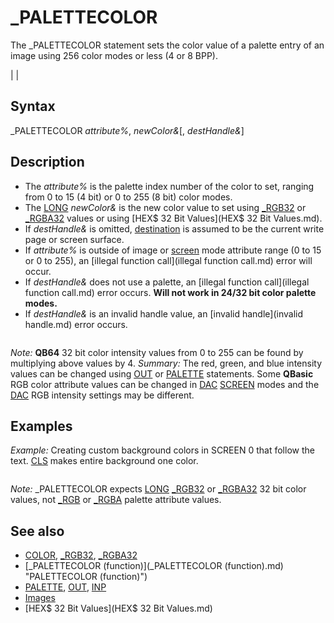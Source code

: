 # _PALETTECOLOR

The _PALETTECOLOR statement sets the color value of a palette entry of an image using 256 color modes or less (4 or 8 BPP).

  

|  |

## Syntax

_PALETTECOLOR *attribute%*, *newColor&*[, *destHandle&*]
  

## Description

* The *attribute%* is the palette index number of the color to set, ranging from 0 to 15 (4 bit) or 0 to 255 (8 bit) color modes.
* The [LONG](LONG.md) *newColor&* is the new color value to set using [_RGB32](_RGB32.md) or [_RGBA32](_RGBA32.md) values or using [HEX$ 32 Bit Values](HEX$ 32 Bit Values.md).
* If *destHandle&* is omitted, [destination](destination.md) is assumed to be the current write page or screen surface.
* If *attribute%* is outside of image or [screen](screen.md) mode attribute range (0 to 15 or 0 to 255), an [illegal function call](illegal function call.md) error will occur.
* If *destHandle&* does not use a palette, an [illegal function call](illegal function call.md) error occurs. **Will not work in 24/32 bit color palette modes.**
* If *destHandle&* is an invalid handle value, an [invalid handle](invalid handle.md) error occurs.

  

```      Attribute        Description     Red   Green   Blue   32 HEX    HTML Name           0            Black            0      0       0    000000    Black          1            Dark Blue        0      0      42    00008B    DarkBlue          2            Dark Green       0     42       0    006400    DarkGreen          3            Dark Cyan        0     42      42    008B8B    DarkCyan          4            Dark Red        42      0       0    8B0000    DarkRed          5            Dark Magenta    42      0      42    8B008B    DarkMagenta          6            Dark Yellow     42     21       0    DAA520    GoldenRod          7            Light Grey      42     42      42    D3D3D3    LightGrey          8            Dark Grey       21     21      21    696969    DimGray          9            Blue            21     21      63    0000FF    Blue         10            Green           21     63      21    15FF15    Lime         11            Cyan            21     63      63    15FFFF    Cyan         12            Red             63     21      21    FF1515    Red         13            Magenta         63     21      63    FF15FF    Magenta         14            Yellow          63     63      21    FFFF00    Yellow         15            White           63     63      63    FFFFFF    White  
```

*Note:* **QB64** 32 bit color intensity values from 0 to 255 can be found by multiplying above values by 4.
*Summary:* The red, green, and blue intensity values can be changed using [OUT](OUT.md) or [PALETTE](PALETTE.md) statements. Some **QBasic** RGB color attribute values can be changed in [DAC](DAC.md) [SCREEN](SCREEN.md) modes and the [DAC](DAC.md) RGB intensity settings may be different.

  

## Examples

*Example:* Creating custom background colors in SCREEN 0 that follow the text. [CLS](CLS.md) makes entire background one color.

``` _PALETTECOLOR 1, [_RGB32](_RGB32.md)(255, 255, 255) ' white. _PALETTECOLOR 2, [_RGB32](_RGB32.md)(255, 170, 170) ' lighter red. _PALETTECOLOR 3, [_RGB32](_RGB32.md)(255, 85, 85) ' light red. _PALETTECOLOR 4, [_RGB32](_RGB32.md)(255, 0, 0) ' red. _PALETTECOLOR 5, [_RGB32](_RGB32.md)(170, 0, 0) ' dark red. _PALETTECOLOR 6, [_RGB32](_RGB32.md)(85, 0, 0) ' darker red.  [COLOR](COLOR.md) 0, 1: [PRINT](PRINT.md) "black on white." [COLOR](COLOR.md) 0, 2: [PRINT](PRINT.md) "black on lighter red." [COLOR](COLOR.md) 0, 3: [PRINT](PRINT.md) "black on light red." [COLOR](COLOR.md) 0, 4: [PRINT](PRINT.md) "black on red." [COLOR](COLOR.md) 0, 5: [PRINT](PRINT.md) "black on dark red." [COLOR](COLOR.md) 0, 6: [PRINT](PRINT.md) "black on darker red.  [COLOR](COLOR.md) 1, 6: [PRINT](PRINT.md) "white on darker red" [COLOR](COLOR.md) 2, 6: [PRINT](PRINT.md) "ligher red on darker red"  
```

*Note:* _PALETTECOLOR expects [LONG](LONG.md) [_RGB32](_RGB32.md) or [_RGBA32](_RGBA32.md) 32 bit color values, not [_RGB](_RGB.md) or [_RGBA](_RGBA.md) palette attribute values.
  

## See also

* [COLOR](COLOR.md), [_RGB32](_RGB32.md), [_RGBA32](_RGBA32.md)
* [_PALETTECOLOR (function)](_PALETTECOLOR (function).md) "PALETTECOLOR (function)")
* [PALETTE](PALETTE.md), [OUT](OUT.md), [INP](INP.md)
* [Images](Images.md)
* [HEX$ 32 Bit Values](HEX$ 32 Bit Values.md)

  
